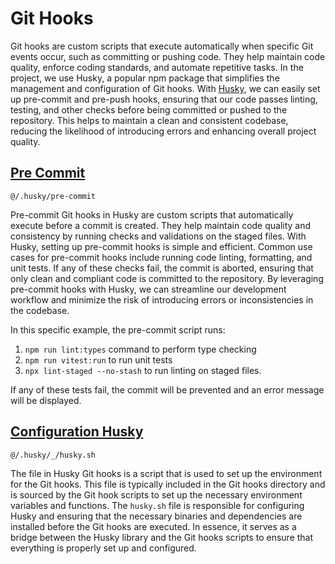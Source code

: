 # Git Hooks

Git hooks are custom scripts that execute automatically when specific Git events occur, such as committing or pushing code. They help maintain code quality, enforce coding standards, and automate repetitive tasks. In the project, we use Husky, a popular npm package that simplifies the management and configuration of Git hooks. With [Husky](https://typicode.github.io/husky), we can easily set up pre-commit and pre-push hooks, ensuring that our code passes linting, testing, and other checks before being committed or pushed to the repository. This helps to maintain a clean and consistent codebase, reducing the likelihood of introducing errors and enhancing overall project quality.

## [Pre Commit](https://typicode.github.io/husky/#/?id=create-a-hook)

`@/.husky/pre-commit`

Pre-commit Git hooks in Husky are custom scripts that automatically execute before a commit is created. They help maintain code quality and consistency by running checks and validations on the staged files. With Husky, setting up pre-commit hooks is simple and efficient. Common use cases for pre-commit hooks include running code linting, formatting, and unit tests. If any of these checks fail, the commit is aborted, ensuring that only clean and compliant code is committed to the repository. By leveraging pre-commit hooks with Husky, we can streamline our development workflow and minimize the risk of introducing errors or inconsistencies in the codebase.

In this specific example, the pre-commit script runs:

1. `npm run lint:types` command to perform type checking
2. `npm run vitest:run` to run unit tests
3. `npx lint-staged --no-stash` to run linting on staged files.

If any of these tests fail, the commit will be prevented and an error message will be displayed.

## [Configuration Husky](https://typicode.github.io/husky/#/?id=install)

`@/.husky/_/husky.sh`

The file in Husky Git hooks is a script that is used to set up the environment for the Git hooks. This file is typically included in the Git hooks directory and is sourced by the Git hook scripts to set up the necessary environment variables and functions. The `husky.sh` file is responsible for configuring Husky and ensuring that the necessary binaries and dependencies are installed before the Git hooks are executed. In essence, it serves as a bridge between the Husky library and the Git hooks scripts to ensure that everything is properly set up and configured.
